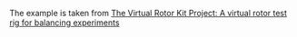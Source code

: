 The example is taken from [The Virtual Rotor Kit Project: A virtual rotor test rig for balancing experiments](https://doi.org/10.1177/03064190231197119)

